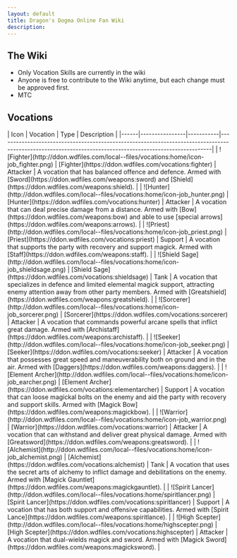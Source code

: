 ```yaml
---
layout: default
title: Dragon's Dogma Online Fan Wiki
description:
---
```


## The Wiki

- Only Vocation Skills are currently in the wiki
- Anyone is free to contribute to the Wiki anytime, but each change must be approved first.
- MTC

## Vocations

<div id="main-vocations">
| Icon | Vocation       | Type      | Description                                                                                                                                             |
|------|----------------|-----------|---------------------------------------------------------------------------------------------------------------------------------------------------------|
| ![Fighter](http://ddon.wdfiles.com/local--files/vocations:home/icon-job_fighter.png) | [Fighter](https://ddon.wdfiles.com/vocations:fighter) | Attacker | A vocation that has balanced offence and defence. Armed with [Sword](https://ddon.wdfiles.com/weapons:sword) and [Shield](https://ddon.wdfiles.com/weapons:shield). |
| ![Hunter](http://ddon.wdfiles.com/local--files/vocations:home/icon-job_hunter.png)  | [Hunter](https://ddon.wdfiles.com/vocations:hunter)  | Attacker | A vocation that can deal precise damage from a distance. Armed with [Bow](https://ddon.wdfiles.com/weapons:bow) and able to use [special arrows](https://ddon.wdfiles.com/weapons:arrows). |
| ![Priest](http://ddon.wdfiles.com/local--files/vocations:home/icon-job_priest.png)  | [Priest](https://ddon.wdfiles.com/vocations:priest) | Support  | A vocation that supports the party with recovery and support magick. Armed with [Staff](https://ddon.wdfiles.com/weapons:staff). |
| ![Shield Sage](http://ddon.wdfiles.com/local--files/vocations:home/icon-job_shieldsage.png) | [Shield Sage](https://ddon.wdfiles.com/vocations:shieldsage) | Tank     | A vocation that specializes in defence and limited elemental magick support, attracting enemy attention away from other party members. Armed with [Greatshield](https://ddon.wdfiles.com/weapons:greatshield). |
| ![Sorcerer](http://ddon.wdfiles.com/local--files/vocations:home/icon-job_sorcerer.png) | [Sorcerer](https://ddon.wdfiles.com/vocations:sorcerer) | Attacker | A vocation that commands powerful arcane spells that inflict great damage. Armed with [Archistaff](https://ddon.wdfiles.com/weapons:archistaff). |
| ![Seeker](http://ddon.wdfiles.com/local--files/vocations:home/icon-job_seeker.png)  | [Seeker](https://ddon.wdfiles.com/vocations:seeker) | Attacker | A vocation that possesses great speed and maneuverability both on ground and in the air. Armed with [Daggers](https://ddon.wdfiles.com/weapons:daggers). |
| ![Element Archer](http://ddon.wdfiles.com/local--files/vocations:home/icon-job_earcher.png) | [Element Archer](https://ddon.wdfiles.com/vocations:elementarcher) | Support  | A vocation that can loose magickal bolts on the enemy and aid the party with recovery and support skills. Armed with [Magick Bow](https://ddon.wdfiles.com/weapons:magickbow). |
| ![Warrior](http://ddon.wdfiles.com/local--files/vocations:home/icon-job_warrior.png) | [Warrior](https://ddon.wdfiles.com/vocations:warrior) | Attacker | A vocation that can withstand and deliver great physical damage. Armed with [Greatsword](https://ddon.wdfiles.com/weapons:greatsword). |
| ![Alchemist](http://ddon.wdfiles.com/local--files/vocations:home/icon-job_alchemist.png) | [Alchemist](https://ddon.wdfiles.com/vocations:alchemist) | Tank     | A vocation that uses the secret arts of alchemy to inflict damage and debilitations on the enemy. Armed with [Magick Gauntlet](https://ddon.wdfiles.com/weapons:magickgauntlet). |
| ![Spirit Lancer](http://ddon.wdfiles.com/local--files/vocations:home/spiritlancer.png) | [Spirit Lancer](https://ddon.wdfiles.com/vocations:spiritlancer) | Support  | A vocation that has both support and offensive capabilities. Armed with [Spirit Lance](https://ddon.wdfiles.com/weapons:spiritlance). |
| ![High Scepter](http://ddon.wdfiles.com/local--files/vocations:home/highscepter.png) | [High Scepter](https://ddon.wdfiles.com/vocations:highscepter) | Attacker | A vocation that dual-wields magick and sword. Armed with [Magick Sword](https://ddon.wdfiles.com/weapons:magicksword). |
</div>